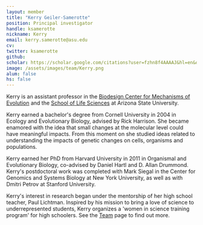 ```yaml
---
layout: member
title: "Kerry Geiler-Samerotte"
position: Principal investigator
handle: ksamerotte
nickname: Kerry
email: kerry.samerotte@asu.edu
cv: 
twitter: ksamerotte
github: 
scholar: https://scholar.google.com/citations?user=fzhn8f4AAAAJ&hl=en&oi=ao
image: /assets/images/team/Kerry.png
alum: false
hs: false
---
```

Kerry is an assistant professor in the [Biodesign Center for Mechanisms of Evolution](https://biodesign.asu.edu/research/centers/mechanisms-evolution) and the [School of Life Sciences](https://sols.asu.edu) at Arizona State University. 

Kerry earned a bachelor's degree from Cornell University in 2004 in Ecology and Evolutionary Biology, advised by Rick Harrison. She became enamored with the idea that small changes at the molecular level could have meaningful impacts. From this moment on she studied ideas related to understanding the impacts of genetic changes on cells, organisms and populations.

Kerry earned her PhD from Harvard University in 2011 in Organismal and Evolutionary Biology, co-advised by Daniel Hartl and D. Allan Drummond. Kerry's postdoctoral work was completed with Mark Siegal in the Center for Genomics and Systems Biology at New York University, as well as with Dmitri Petrov at Stanford University. 

Kerry's interest in research began under the mentorship of her high school teacher, Paul Lichtman. Inspired by his mission to bring a love of science to underrepresented students, Kerry organizes a 'women in science training program' for high schoolers. See the [Team](https://kgslab.org/team) page to find out more.